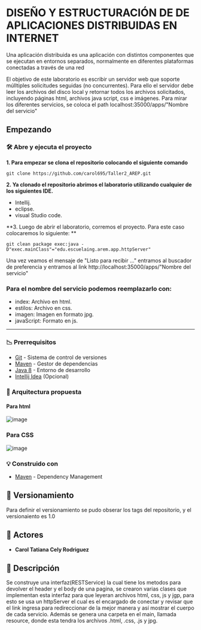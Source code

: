 # DISEÑO Y ESTRUCTURACIÓN DE DE APLICACIONES DISTRIBUIDAS EN INTERNET

Una aplicación distribuida es una aplicación con distintos componentes que se 
ejecutan en entornos separados, normalmente en diferentes plataformas conectadas a través de una red
 
El objetivo de este laboratorio es escribir un servidor web que soporte múlltiples solicitudes seguidas (no concurrentes). Para ello el servidor debe leer los archivos del disco local y retornar todos los archivos solicitados, incluyendo páginas html, archivos java script, css e imágenes.
Para mirar los diferentes servicios, se coloca el path localhost:35000/apps/"Nombre del servicio" 
 
 
## Empezando

### 🛠️ Abre y ejecuta el proyecto

**1. Para empezar se clona el repositorio colocando el siguiente comando**

```
git clone https://github.com/carol695/Taller2_AREP.git
```
**2. Ya clonado el repositorio abrimos el laboratorio utilizando cualquier de los siguientes IDE.**

* Intellij.
* eclipse.
* visual Studio code. 

**3. Luego de abrir el laboratorio, corremos el proyecto. Para este caso colocaremos lo siguiente: **

```
git clean package exec:java -D"exec.mainClass"="edu.escuelaing.arem.app.httpServer"
```


Una vez veamos el mensaje de "Listo para recibir ..." entramos al buscador de preferencia y entramos al link http://localhost:35000/apps/"Nombre del servicio"

### Para el nombre del servicio podemos reemplazarlo con: 

* index: Archivo en html.
* estilos: Archivo en css.
* imagen: Imagen en formato jpg.
* javaScript: Formato en js. 

****
### :chart_with_downwards_trend: Prerrequisitos

-   [Git](https://git-scm.com/downloads) - Sistema de control de versiones
-   [Maven](https://maven.apache.org/download.cgi) - Gestor de dependencias
-   [Java 8](https://www.java.com/download/ie_manual.jsp) - Entorno de desarrollo
-   [Intellij Idea](https://www.jetbrains.com/es-es/idea/download/) (Opcional)

### :construction: Arquitectura propuesta

#### Para html 

![image](https://user-images.githubusercontent.com/63822072/217949026-6cc28799-52b1-465f-adde-860daa588a1b.png)

### Para CSS

![image](https://user-images.githubusercontent.com/63822072/217949523-86873440-23ea-4da8-906e-5b33c32ff64d.png)

### :bulb: Construido con

* [Maven](https://maven.apache.org/) - Dependency Management

## :mag_right: Versionamiento

Para definir el versionamiento se pudo obserar los tags del repositorio, y el versionaiento es 1.0 

## :woman: Actores

* **Carol Tatiana Cely Rodriguez** 

## :page_with_curl: Descripción

Se construye una interfaz(RESTService) la cual tiene los metodos para devolver el header y el body de una pagina, se crearon varias clases que implementan esta interfaz para que leyeran archivos html, css, js y jgp, para esto se usa un httpServer el cual es el encargado de conectar y revisar que el link ingresa para redireccionar de la mejor manera y así mostrar el cuerpo de cada servicio. 
Además se genera una carpeta en el main, llamada resource, donde esta tendra los archivos .html, .css, .js y jpg. 
